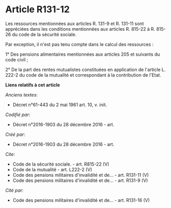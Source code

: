# Article R131-12

Les ressources mentionnées aux articles R. 131-9 et R. 131-11 sont appréciées dans les conditions mentionnées aux articles R.
815-22 à R. 815-26 du code de la sécurité sociale.

Par exception, il n'est pas tenu compte dans le calcul des ressources :

1° Des pensions alimentaires mentionnées aux articles 205 et suivants du code civil ;

2° De la part des rentes mutualistes constituées en application de l'article L. 222-2 du code de la mutualité et
correspondant à la contribution de l'Etat.

**Liens relatifs à cet article**

_Anciens textes_:

  - Décret n°61-443 du 2 mai 1961 art. 10, v. init.

_Codifié par_:

  - Décret n°2016-1903 du 28 décembre 2016 - art.

_Créé par_:

  - Décret n°2016-1903 du 28 décembre 2016 - art.

_Cite_:

  - Code de la sécurité sociale. - art. R815-22 (V)
  - Code de la mutualité - art. L222-2 (V)
  - Code des pensions militaires d'invalidité et de... - art. R131-11 (V)
  - Code des pensions militaires d'invalidité et de... - art. R131-9 (V)

_Cité par_:

  - Code des pensions militaires d'invalidité et de... - art. R131-16 (V)
